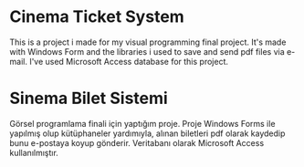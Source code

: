 # Cinema Ticket System
This is a project i made for my visual programming final project. It's made with Windows Form and the libraries i used to save and send pdf files via e-mail. I've used Microsoft Access database for this project.

# Sinema Bilet Sistemi
Görsel programlama finali için yaptığım proje. Proje Windows Forms ile yapılmış olup kütüphaneler yardımıyla, alınan biletleri pdf olarak kaydedip bunu e-postaya koyup gönderir. Veritabanı olarak Microsoft Access kullanılmıştır.

